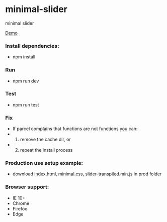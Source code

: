 # minimal-slider
minimal slider

[Demo](http://www.nielshtg.dk/minimal-slider/)

<!-- ### Install dependencies manuallly:
- npm install jquery

### Install devDependencies manually:
- npm install -g parcel-bundler
- npm install --save-dev jest
- npm install --save-dev babel-cli babel-preset-env - ( use jest with import export syntax )
- npm install --save babel-polyfill - ( allows async testing in jest :  https://babeljs.io/docs/en/babel-polyfill/ - https://github.com/babel/babel/issues/5085)
- npm install --save-dev jest-css-modules  - ( allows modules to import css : https://www.npmjs.com/package/jest-css-modules) -->

### Install dependencies:
- npm install

### Run
- npm run dev

### Test
- npm run test

### Fix
 - If parcel complains that functions are not functions you can:
 - 1. remove the cache dir, or
 - 2. repeat the install process

 ### Production use setup example:
  - download index.html, minimal.css, slider-transpiled.min.js in prod folder

 ### Browser support:
  - IE 10+
  - Chrome
  - Firefox
  - Edge